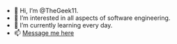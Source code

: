 - 👋 Hi, I’m @TheGeek11.
- 👀 I’m interested in all aspects of software engineering.
- 🌱 I’m currently learning every day.
- 📫 [Message me here](https://github.com/TheGeek1)

<!---
TheGeek11/TheGeek11 is a ✨ special ✨ repository because its `README.md` (this file) appears on your GitHub profile.
You can click the Preview link to take a look at your changes.

--->
